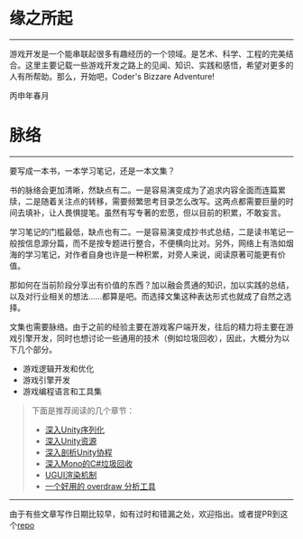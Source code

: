# 缘之所起

---

游戏开发是一个能串联起很多有趣经历的一个领域。是艺术、科学、工程的完美结合。这里主要记载一些游戏开发之路上的见闻、知识、实践和感悟，希望对更多的人有所帮助。那么，开始吧，Coder's Bizzare Adventure!


丙申年春月

# 脉络

---

要写成一本书，一本学习笔记，还是一本文集？

书的脉络会更加清晰，然缺点有二。一是容易演变成为了追求内容全面而连篇累牍，二是随着关注点的转移，需要频繁思考目录怎么改写。这两点都需要巨量的时间去填补，让人畏惧提笔。虽然有写专著的宏愿，但以目前的积累，不敢妄言。

学习笔记的门槛最低，缺点也有二。一是容易演变成抄书式总结，二是读书笔记一般按信息源分篇，而不是按专题进行整合，不便横向比对。另外，网络上有浩如烟海的学习笔记，对作者自身也许是一种积累，对旁人来说，阅读原著可能更有价值。

那如何在当前阶段分享出有价值的东西？加以融会贯通的知识，加以实践的总结，以及对行业相关的想法……都算是吧。而选择文集这种表达形式也就成了自然之选择。

文集也需要脉络。由于之前的经验主要在游戏客户端开发，往后的精力将主要在游戏引擎开发，同时也想讨论一些通用的技术（例如垃圾回收），因此，大概分为以下几个部分。

- 游戏逻辑开发和优化
- 游戏引擎开发
- 游戏编程语言和工具集


> 下面是推荐阅读的几个章节：
> - [深入Unity序列化](GameLogic/Unity/Asset/DiveIntoUnitySerialization.md)
> - [深入Unity资源](GameLogic/Unity/Asset/DiveIntoUnityAsset.md)
> - [深入剖析Unity协程](GameLogic/Unity/Coroutine/DiveIntoUnityCoroutine.md)
> - [深入Mono的C\#垃圾回收](GameLogic/Unity/Asset/DiveIntoMonoCsharpGC.md)
> - [UGUI渲染机制](GameLogic/Unity/UGUI/UGUIRenderSystem.md)
> - [一个好用的 overdraw 分析工具](GameLogic/Unity/PerformanceOptimizition/CreateUsefulOverdrawIndicator.md)

---

由于有些文章写作日期比较早，如有过时和错漏之处，欢迎指出。或者提PR到这个[repo](https://github.com/jonyzhao/BookOfGameDev)